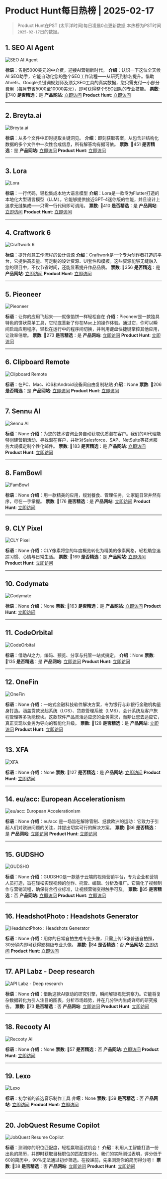 # Product Hunt每日热榜 | 2025-02-17

> Product Hunt在PST (太平洋时间)每日凌晨0点更新数据,本热榜为PST时间`2025-02-17`日的数据。

## 1. SEO AI Agent
![SEO AI Agent](https://ph-files.imgix.net/97baee49-6dda-47f5-8a47-91d2c56e1976.jpeg?auto=format&fit=crop&frame=1&h=512&w=1024)

**标语**：告别5000美元的中介费，迎接AI营销新时代。
**介绍**：认识一下这位全天候AI SEO助手，它能自动化您的整个SEO工作流程——从研究到排名提升。借助Ahrefs、Google关键词规划师及顶尖SEO工具的真实数据，您只需支付一小部分费用（每月节省5000至10000美元），即可获得整个SEO团队的专业技能。
**票数**: 🔺740
**是否精选**：是
**产品网站**:  <a href='https://www.producthunt.com/r/V6WJT4FWIW6PIR?utm_source=www.chuhaix.com' target='_blank' rel='nofollow'>立即访问</a>
**Product Hunt**:  <a href='https://www.producthunt.com/posts/seo-ai-agent?utm_source=www.chuhaix.com' target='_blank' rel='nofollow'>立即访问</a>

---

## 2. Breyta.ai
![Breyta.ai](https://ph-files.imgix.net/4224517b-29e4-4944-98c9-2eee59374870.png?auto=format&fit=crop&frame=1&h=512&w=1024)

**标语**：从多个文件中即时提取关键洞见。
**介绍**：即刻获取答案，从包含非结构化数据的多个文件中一次性合成信息，所有解答均有据可依。
**票数**: 🔺451
**是否精选**：是
**产品网站**:  <a href='https://www.producthunt.com/r/WTBMQDOLHEHQCA?utm_source=www.chuhaix.com' target='_blank' rel='nofollow'>立即访问</a>
**Product Hunt**:  <a href='https://www.producthunt.com/posts/breyta-ai?utm_source=www.chuhaix.com' target='_blank' rel='nofollow'>立即访问</a>

---

## 3. Lora
![Lora](https://ph-files.imgix.net/5153797f-0966-4df0-9fad-409d2338c8fa.png?auto=format&fit=crop&frame=1&h=512&w=1024)

**标语**：一行代码，轻松集成本地大语言模型
**介绍**：Lora是一款专为Flutter打造的本地化大型语言模型（LLM）。它能够提供接近GPT-4迷你版的性能，并且设计上追求无缝集成——只需一行代码即可调用。
**票数**: 🔺410
**是否精选**：是
**产品网站**:  <a href='https://www.producthunt.com/r/6NUR62NNALKKQG?utm_source=www.chuhaix.com' target='_blank' rel='nofollow'>立即访问</a>
**Product Hunt**:  <a href='https://www.producthunt.com/posts/lora-3313593c-a2f1-4bd2-ba6f-098efaff9cc5?utm_source=www.chuhaix.com' target='_blank' rel='nofollow'>立即访问</a>

---

## 4. Craftwork 6
![Craftwork 6](https://ph-files.imgix.net/fbed2ec6-0cb9-4952-9d6e-8b516d0c8926.png?auto=format&fit=crop&frame=1&h=512&w=1024)

**标语**：提升创意工作流程的设计资源
**介绍**：Craftwork是一个专为创作者打造的平台，它提供高质量、可定制的设计资源、UI套件和模板。这些资源能够无缝融入您的项目中，不仅节省时间，还能显著提升作品品质。
**票数**: 🔺356
**是否精选**：是
**产品网站**:  <a href='https://www.producthunt.com/r/JFA4S3QAFSZDKD?utm_source=www.chuhaix.com' target='_blank' rel='nofollow'>立即访问</a>
**Product Hunt**:  <a href='https://www.producthunt.com/posts/craftwork-6?utm_source=www.chuhaix.com' target='_blank' rel='nofollow'>立即访问</a>

---

## 5. Pieoneer
![Pieoneer](https://ph-files.imgix.net/eaa71db4-9aed-49c6-ac6c-66a0cd5a05c2.png?auto=format&fit=crop&frame=1&h=512&w=1024)

**标语**：让你的应用飞起来——就像馅饼一样轻松自在
**介绍**：Pieoneer是一款独具特色的饼状菜单工具，它彻底革新了你在Mac上的操作体验。通过它，你可以瞬间启动应用程序，轻松在运行中的程序间切换，并利用键盘快捷键掌控其他应用，让效率倍增。
**票数**: 🔺273
**是否精选**：是
**产品网站**:  <a href='https://www.producthunt.com/r/LTGHZ6GOH43EX5?utm_source=www.chuhaix.com' target='_blank' rel='nofollow'>立即访问</a>
**Product Hunt**:  <a href='https://www.producthunt.com/posts/pieoneer?utm_source=www.chuhaix.com' target='_blank' rel='nofollow'>立即访问</a>

---

## 6. Clipboard Remote
![Clipboard Remote](https://ph-files.imgix.net/c6de8d2a-b457-405b-b972-8dd32f5fb2e8.png?auto=format&fit=crop&frame=1&h=512&w=1024)

**标语**：在PC、Mac、iOS和Android设备间自由复制粘贴
**介绍**：None
**票数**: 🔺206
**是否精选**：是
**产品网站**:  <a href='https://www.producthunt.com/r/D6JTUCO6K3VKLT?utm_source=www.chuhaix.com' target='_blank' rel='nofollow'>立即访问</a>
**Product Hunt**:  <a href='https://www.producthunt.com/posts/clipboard-remote?utm_source=www.chuhaix.com' target='_blank' rel='nofollow'>立即访问</a>

---

## 7. Sennu AI
![Sennu AI](https://ph-files.imgix.net/d3ef634a-204a-4a8d-8f51-29159f735a2b.png?auto=format&fit=crop&frame=1&h=512&w=1024)

**标语**：None
**介绍**：为您的技术咨询业务自动获取优质潜在客户。我们的AI代理能够创建营销活动、寻找潜在客户，并针对Salesforce、SAP、NetSuite等技术服务大规模定制个性化邮件。
**票数**: 🔺183
**是否精选**：是
**产品网站**:  <a href='https://www.producthunt.com/r/PG2BPS4GOH6R4Q?utm_source=www.chuhaix.com' target='_blank' rel='nofollow'>立即访问</a>
**Product Hunt**:  <a href='https://www.producthunt.com/posts/sennu-ai?utm_source=www.chuhaix.com' target='_blank' rel='nofollow'>立即访问</a>

---

## 8. FamBowl
![FamBowl](https://ph-files.imgix.net/c2b668eb-6898-4791-8de2-fa9b07f47125.png?auto=format&fit=crop&frame=1&h=512&w=1024)

**标语**：None
**介绍**：用一款精美的应用，规划餐食、管理任务，让家庭日常井然有序，尽在一手掌握。
**票数**: 🔺176
**是否精选**：是
**产品网站**:  <a href='https://www.producthunt.com/r/TM4IXVVDPF2HPA?utm_source=www.chuhaix.com' target='_blank' rel='nofollow'>立即访问</a>
**Product Hunt**:  <a href='https://www.producthunt.com/posts/fambowl?utm_source=www.chuhaix.com' target='_blank' rel='nofollow'>立即访问</a>

---

## 9. CLY Pixel
![CLY Pixel](https://ph-files.imgix.net/b9024033-ff92-4820-a901-1d4991ee213e.png?auto=format&fit=crop&frame=1&h=512&w=1024)

**标语**：None
**介绍**：CLY像素将您的年度概览转化为精美的像素网格，轻松助您追踪习惯、心情与日常生活。
**票数**: 🔺169
**是否精选**：是
**产品网站**:  <a href='https://www.producthunt.com/r/GPGHEKP24RXUQT?utm_source=www.chuhaix.com' target='_blank' rel='nofollow'>立即访问</a>
**Product Hunt**:  <a href='https://www.producthunt.com/posts/cly-pixel?utm_source=www.chuhaix.com' target='_blank' rel='nofollow'>立即访问</a>

---

## 10. Codymate
![Codymate](https://ph-files.imgix.net/e520d0f7-050b-424e-87be-6be7993b4fa9.png?auto=format&fit=crop&frame=1&h=512&w=1024)

**标语**：None
**介绍**：None
**票数**: 🔺163
**是否精选**：是
**产品网站**:  <a href='https://www.producthunt.com/r/TTXIN4K66UYXSI?utm_source=www.chuhaix.com' target='_blank' rel='nofollow'>立即访问</a>
**Product Hunt**:  <a href='https://www.producthunt.com/posts/codymate?utm_source=www.chuhaix.com' target='_blank' rel='nofollow'>立即访问</a>

---

## 11. CodeOrbital
![CodeOrbital](https://ph-files.imgix.net/80d1e0f6-2515-4e2f-b48a-616c0f2bbc1d.png?auto=format&fit=crop&frame=1&h=512&w=1024)

**标语**：借助AI之力，编码、预览、分享与托管一站式搞定。
**介绍**：None
**票数**: 🔺135
**是否精选**：是
**产品网站**:  <a href='https://www.producthunt.com/r/U7TYAYPU6QYC6Q?utm_source=www.chuhaix.com' target='_blank' rel='nofollow'>立即访问</a>
**Product Hunt**:  <a href='https://www.producthunt.com/posts/codeorbital?utm_source=www.chuhaix.com' target='_blank' rel='nofollow'>立即访问</a>

---

## 12. OneFin
![OneFin](https://ph-files.imgix.net/982423b7-16d5-46f5-aee7-475d97f9634d.png?auto=format&fit=crop&frame=1&h=512&w=1024)

**标语**：None
**介绍**：一站式金融科技软件解决方案，专为银行与非银行金融机构量身打造。涵盖贷款发起系统（LOS）、贷款管理系统（LMS）、会计系统及客户旅程管理等多功能模块。这款软件产品灵活适应您的业务需求，而非让您去适应它，真正实现以业务为导向的智能化升级。
**票数**: 🔺128
**是否精选**：是
**产品网站**:  <a href='https://www.producthunt.com/r/6ZXTEWYNRCYZYL?utm_source=www.chuhaix.com' target='_blank' rel='nofollow'>立即访问</a>
**Product Hunt**:  <a href='https://www.producthunt.com/posts/onefin?utm_source=www.chuhaix.com' target='_blank' rel='nofollow'>立即访问</a>

---

## 13. XFA
![XFA](https://ph-files.imgix.net/0391811b-30c4-4573-bce4-b036143e1caa.png?auto=format&fit=crop&frame=1&h=512&w=1024)

**标语**：None
**介绍**：None
**票数**: 🔺127
**是否精选**：是
**产品网站**:  <a href='https://www.producthunt.com/r/SPPAHBR7MAHJ5C?utm_source=www.chuhaix.com' target='_blank' rel='nofollow'>立即访问</a>
**Product Hunt**:  <a href='https://www.producthunt.com/posts/xfa?utm_source=www.chuhaix.com' target='_blank' rel='nofollow'>立即访问</a>

---

## 14. eu/acc: European Accelerationism
![eu/acc: European Accelerationism](https://ph-files.imgix.net/b2f8eabd-d4d4-45a8-ab82-eabf3c252d81.png?auto=format&fit=crop&frame=1&h=512&w=1024)

**标语**：None
**介绍**：eu/acc 是一场旨在解除管制、拯救欧洲的运动：它致力于引起人们对欧洲问题的关注，并提出切实可行的解决方案。
**票数**: 🔺86
**是否精选**：是
**产品网站**:  <a href='https://www.producthunt.com/r/YEAOQB627GU3XR?utm_source=www.chuhaix.com' target='_blank' rel='nofollow'>立即访问</a>
**Product Hunt**:  <a href='https://www.producthunt.com/posts/eu-acc-european-accelerationism?utm_source=www.chuhaix.com' target='_blank' rel='nofollow'>立即访问</a>

---

## 15. GUDSHO
![GUDSHO](https://ph-files.imgix.net/df8baceb-41b9-4ff0-b7ad-d267bcb1a363.png?auto=format&fit=crop&frame=1&h=512&w=1024)

**标语**：None
**介绍**：GUDSHO是一款基于云端的视频营销平台，专为企业和营销人员打造，旨在轻松实现视频的创作、托管、编辑、分析及推广。它简化了视频制作与营销流程，确保符合行业标准，让视频营销变得触手可及。
**票数**: 🔺85
**是否精选**：否
**产品网站**:  <a href='https://www.producthunt.com/r/OXIQIEFDSY4QMZ?utm_source=www.chuhaix.com' target='_blank' rel='nofollow'>立即访问</a>
**Product Hunt**:  <a href='https://www.producthunt.com/posts/gudsho-ff7cab41-eb01-4815-b230-deadfa78e8ac?utm_source=www.chuhaix.com' target='_blank' rel='nofollow'>立即访问</a>

---

## 16. HeadshotPhoto : Headshots Generator
![HeadshotPhoto : Headshots Generator](https://ph-files.imgix.net/6a179ea0-506e-46cf-b6fc-f314a2a6c368.png?auto=format&fit=crop&frame=1&h=512&w=1024)

**标语**：None
**介绍**：用你的日常自拍生成专业头像，只需上传15张普通自拍照，30分钟内即可获得影棚级专业头像。
**票数**: 🔺84
**是否精选**：否
**产品网站**:  <a href='https://www.producthunt.com/r/5QA624IYWF7YGI?utm_source=www.chuhaix.com' target='_blank' rel='nofollow'>立即访问</a>
**Product Hunt**:  <a href='https://www.producthunt.com/posts/headshotphoto-headshots-generator?utm_source=www.chuhaix.com' target='_blank' rel='nofollow'>立即访问</a>

---

## 17. API Labz - Deep research
![API Labz - Deep research](https://ph-files.imgix.net/09b26d3d-f331-448a-811d-e863cb4c40e5.png?auto=format&fit=crop&frame=1&h=512&w=1024)

**标语**：None
**介绍**：借助这款AI驱动的研究引擎，瞬间解锁视觉洞察力。它能将复杂数据转化为引人注目的图表，分析市场趋势，并在几分钟内生成详尽的研究报告。
**票数**: 🔺73
**是否精选**：否
**产品网站**:  <a href='https://www.producthunt.com/r/L5F2RWGJKIGDK2?utm_source=www.chuhaix.com' target='_blank' rel='nofollow'>立即访问</a>
**Product Hunt**:  <a href='https://www.producthunt.com/posts/api-labz-deep-research?utm_source=www.chuhaix.com' target='_blank' rel='nofollow'>立即访问</a>

---

## 18. Recooty AI
![Recooty AI](https://ph-files.imgix.net/47a1fb16-53df-42a7-9bb2-aa491bfcbbdd.png?auto=format&fit=crop&frame=1&h=512&w=1024)

**标语**：None
**介绍**：None
**票数**: 🔺57
**是否精选**：否
**产品网站**:  <a href='https://www.producthunt.com/r/NDJTVAWASDJTYP?utm_source=www.chuhaix.com' target='_blank' rel='nofollow'>立即访问</a>
**Product Hunt**:  <a href='https://www.producthunt.com/posts/recooty-ai?utm_source=www.chuhaix.com' target='_blank' rel='nofollow'>立即访问</a>

---

## 19. Lexo
![Lexo](https://ph-files.imgix.net/6d47f3b7-c5b3-4554-b099-ea332e0d3916.png?auto=format&fit=crop&frame=1&h=512&w=1024)

**标语**：初学者的首选音乐制作工具
**介绍**：None
**票数**: 🔺39
**是否精选**：否
**产品网站**:  <a href='https://www.producthunt.com/r/B4CPLPTCAQEGYN?utm_source=www.chuhaix.com' target='_blank' rel='nofollow'>立即访问</a>
**Product Hunt**:  <a href='https://www.producthunt.com/posts/lexo?utm_source=www.chuhaix.com' target='_blank' rel='nofollow'>立即访问</a>

---

## 20. JobQuest Resume Copilot
![JobQuest Resume Copilot](https://ph-files.imgix.net/700a517c-9cf3-487d-a01c-650145790a99.jpeg?auto=format&fit=crop&frame=1&h=512&w=1024)

**标语**：测测你的职位匹配度，轻松赢取面试机会！
**介绍**：利用人工智能打造一份出色的简历，并即时获取目标职位的匹配度评分。我们的实际测试表明，评分低于60的简历中，90%无法通过初步筛选。在投递前，先来测测你的简历得分吧！
**票数**: 🔺38
**是否精选**：否
**产品网站**:  <a href='https://www.producthunt.com/r/HK3TDLBPR7WDBO?utm_source=www.chuhaix.com' target='_blank' rel='nofollow'>立即访问</a>
**Product Hunt**:  <a href='https://www.producthunt.com/posts/jobquest-resume-copilot?utm_source=www.chuhaix.com' target='_blank' rel='nofollow'>立即访问</a>

---

